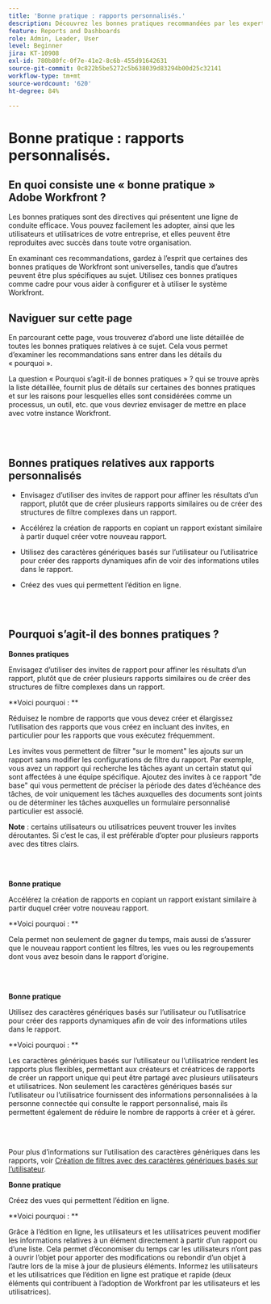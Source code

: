 ```yaml
---
title: 'Bonne pratique : rapports personnalisés.'
description: Découvrez les bonnes pratiques recommandées par les expertes et les experts Adobe Workfront en matière de configuration, de gestion et d’utilisation des rapports personnalisés Workfront.
feature: Reports and Dashboards
role: Admin, Leader, User
level: Beginner
jira: KT-10908
exl-id: 780b80fc-0f7e-41e2-8c6b-455d91642631
source-git-commit: 0c822b5be5272c5b638039d83294b00d25c32141
workflow-type: tm+mt
source-wordcount: '620'
ht-degree: 84%

---
```


# Bonne pratique : rapports personnalisés.

## En quoi consiste une « bonne pratique » Adobe Workfront ?

Les bonnes pratiques sont des directives qui présentent une ligne de conduite efficace. Vous pouvez facilement les adopter, ainsi que les utilisateurs et utilisatrices de votre entreprise, et elles peuvent être reproduites avec succès dans toute votre organisation.

En examinant ces recommandations, gardez à l’esprit que certaines des bonnes pratiques de Workfront sont universelles, tandis que d’autres peuvent être plus spécifiques au sujet. Utilisez ces bonnes pratiques comme cadre pour vous aider à configurer et à utiliser le système Workfront.

## Naviguer sur cette page

En parcourant cette page, vous trouverez d’abord une liste détaillée de toutes les bonnes pratiques relatives à ce sujet. Cela vous permet d’examiner les recommandations sans entrer dans les détails du « pourquoi ».

La question « Pourquoi s’agit-il de bonnes pratiques » ? qui se trouve après la liste détaillée, fournit plus de détails sur certaines des bonnes pratiques et sur les raisons pour lesquelles elles sont considérées comme un processus, un outil, etc. que vous devriez envisager de mettre en place avec votre instance Workfront.

</br>
</br>

## Bonnes pratiques relatives aux rapports personnalisés

* Envisagez d’utiliser des invites de rapport pour affiner les résultats d’un rapport, plutôt que de créer plusieurs rapports similaires ou de créer des structures de filtre complexes dans un rapport.

* Accélérez la création de rapports en copiant un rapport existant similaire à partir duquel créer votre nouveau rapport.

* Utilisez des caractères génériques basés sur l’utilisateur ou l’utilisatrice pour créer des rapports dynamiques afin de voir des informations utiles dans le rapport.

* Créez des vues qui permettent l’édition en ligne.

</br>
</br>


## Pourquoi s’agit-il des bonnes pratiques ?

**Bonnes pratiques**

Envisagez d’utiliser des invites de rapport pour affiner les résultats d’un rapport, plutôt que de créer plusieurs rapports similaires ou de créer des structures de filtre complexes dans un rapport.


**Voici pourquoi : **

Réduisez le nombre de rapports que vous devez créer et élargissez l’utilisation des rapports que vous créez en incluant des invites, en particulier pour les rapports que vous exécutez fréquemment.

Les invites vous permettent de filtrer &quot;sur le moment&quot; les ajouts sur un rapport sans modifier les configurations de filtre du rapport. Par exemple, vous avez un rapport qui recherche les tâches ayant un certain statut qui sont affectées à une équipe spécifique. Ajoutez des invites à ce rapport &quot;de base&quot; qui vous permettent de préciser la période des dates d’échéance des tâches, de voir uniquement les tâches auxquelles des documents sont joints ou de déterminer les tâches auxquelles un formulaire personnalisé particulier est associé.


**Note** : certains utilisateurs ou utilisatrices peuvent trouver les invites déroutantes. Si c’est le cas, il est préférable d’opter pour plusieurs rapports avec des titres clairs.


</br>
</br>

**Bonne pratique**

Accélérez la création de rapports en copiant un rapport existant similaire à partir duquel créer votre nouveau rapport.

**Voici pourquoi : **

Cela permet non seulement de gagner du temps, mais aussi de s’assurer que le nouveau rapport contient les filtres, les vues ou les regroupements dont vous avez besoin dans le rapport d’origine.

</br>
</br>

**Bonne pratique**

Utilisez des caractères génériques basés sur l’utilisateur ou l’utilisatrice pour créer des rapports dynamiques afin de voir des informations utiles dans le rapport.

**Voici pourquoi : **

Les caractères génériques basés sur l’utilisateur ou l’utilisatrice rendent les rapports plus flexibles, permettant aux créateurs et créatrices de rapports de créer un rapport unique qui peut être partagé avec plusieurs utilisateurs et utilisatrices. Non seulement les caractères génériques basés sur l’utilisateur ou l’utilisatrice fournissent des informations personnalisées à la personne connectée qui consulte le rapport personnalisé, mais ils permettent également de réduire le nombre de rapports à créer et à gérer.

</br>
</br>

Pour plus d’informations sur l’utilisation des caractères génériques dans les rapports, voir [Création de filtres avec des caractères génériques basés sur l’utilisateur](https://experienceleague.adobe.com/docs/workfront-learn/tutorials-workfront/reporting/intermediate-reporting/create-filters-with-user-based-wildcards.html).

**Bonne pratique**

Créez des vues qui permettent l’édition en ligne.

**Voici pourquoi : **

Grâce à l’édition en ligne, les utilisateurs et les utilisatrices peuvent modifier les informations relatives à un élément directement à partir d’un rapport ou d’une liste. Cela permet d’économiser du temps car les utilisateurs n’ont pas à ouvrir l’objet pour apporter des modifications ou rebondir d’un objet à l’autre lors de la mise à jour de plusieurs éléments. Informez les utilisateurs et les utilisatrices que l’édition en ligne est pratique et rapide (deux éléments qui contribuent à l’adoption de Workfront par les utilisateurs et les utilisatrices).
